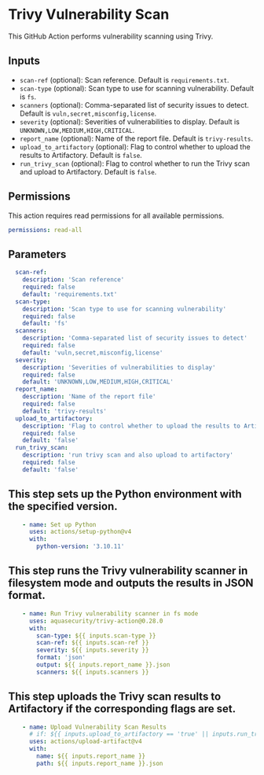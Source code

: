 # Trivy Vulnerability Scan

This GitHub Action performs vulnerability scanning using Trivy.

## Inputs

- `scan-ref` (optional): Scan reference. Default is `requirements.txt`.
- `scan-type` (optional): Scan type to use for scanning vulnerability. Default is `fs`.
- `scanners` (optional): Comma-separated list of security issues to detect. Default is `vuln,secret,misconfig,license`.
- `severity` (optional): Severities of vulnerabilities to display. Default is `UNKNOWN,LOW,MEDIUM,HIGH,CRITICAL`.
- `report_name` (optional): Name of the report file. Default is `trivy-results`.
- `upload_to_artifactory` (optional): Flag to control whether to upload the results to Artifactory. Default is `false`.
- `run_trivy_scan` (optional): Flag to control whether to run the Trivy scan and upload to Artifactory. Default is `false`.

## Permissions

This action requires read permissions for all available permissions.
```yaml
permissions: read-all
```

## Parameters

```yaml
  scan-ref:
    description: 'Scan reference'
    required: false
    default: 'requirements.txt'
  scan-type:
    description: 'Scan type to use for scanning vulnerability'
    required: false
    default: 'fs'
  scanners:
    description: 'Comma-separated list of security issues to detect'
    required: false
    default: 'vuln,secret,misconfig,license'
  severity:
    description: 'Severities of vulnerabilities to display'
    required: false
    default: 'UNKNOWN,LOW,MEDIUM,HIGH,CRITICAL'
  report_name:
    description: 'Name of the report file'
    required: false
    default: 'trivy-results'
  upload_to_artifactory:
    description: 'Flag to control whether to upload the results to Artifactory'
    required: false
    default: 'false'
  run_trivy_scan:
    description: 'run trivy scan and also upload to artifactory'
    required: false
    default: 'false'
```

## This step sets up the Python environment with the specified version.
```yaml    
    - name: Set up Python
      uses: actions/setup-python@v4
      with:
        python-version: '3.10.11'
```

## This step runs the Trivy vulnerability scanner in filesystem mode and outputs the results in JSON format.
```yaml
    - name: Run Trivy vulnerability scanner in fs mode
      uses: aquasecurity/trivy-action@0.28.0
      with:
        scan-type: ${{ inputs.scan-type }}
        scan-ref: ${{ inputs.scan-ref }}
        severity: ${{ inputs.severity }}
        format: 'json'
        output: ${{ inputs.report_name }}.json
        scanners: ${{ inputs.scanners }}                                                                              
```

## This step uploads the Trivy scan results to Artifactory if the corresponding flags are set.
```yaml
    - name: Upload Vulnerability Scan Results
      # if: ${{ inputs.upload_to_artifactory == 'true' || inputs.run_trivy_scan == 'true' }}
      uses: actions/upload-artifact@v4
      with:
        name: ${{ inputs.report_name }}
        path: ${{ inputs.report_name }}.json
```